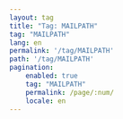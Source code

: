 ```yaml
---
layout: tag
title: "Tag: MAILPATH"
tag: "MAILPATH"
lang: en
permalink: '/tag/MAILPATH'
path: '/tag/MAILPATH'
pagination:
    enabled: true
    tag: "MAILPATH"
    permalink: /page/:num/
    locale: en
---
```

